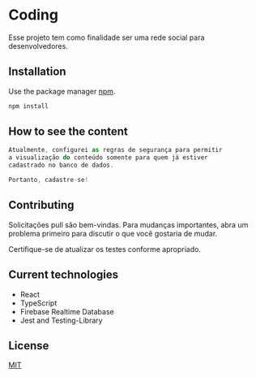 # Coding

Esse projeto tem como finalidade ser uma rede social para desenvolvedores.

## Installation

Use the package manager [npm](https://www.npmjs.com/).

```bash
npm install
```

## How to see the content

```javascript
Atualmente, configurei as regras de segurança para permitir
a visualização do conteúdo somente para quem já estiver
cadastrado no banco de dados.

Portanto, cadastre-se!
```

## Contributing


Solicitações pull são bem-vindas. Para mudanças importantes, abra um problema primeiro para discutir o que você gostaria de mudar.

Certifique-se de atualizar os testes conforme apropriado.

## Current technologies
- React 
- TypeScript
- Firebase Realtime Database
- Jest and Testing-Library

## License

[MIT](https://choosealicense.com/licenses/mit/)